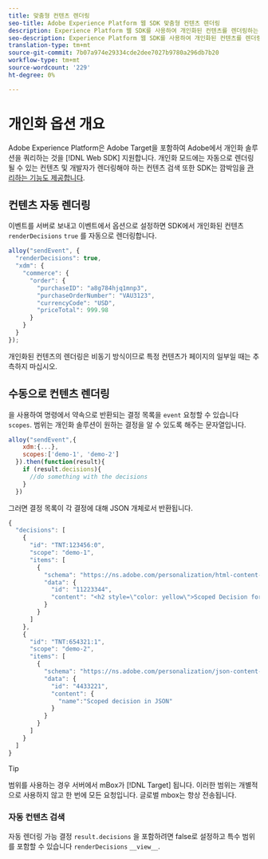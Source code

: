 ```yaml
---
title: 맞춤형 컨텐츠 렌더링
seo-title: Adobe Experience Platform 웹 SDK 맞춤형 컨텐츠 렌더링
description: Experience Platform 웹 SDK를 사용하여 개인화된 컨텐츠를 렌더링하는 방법 학습
seo-description: Experience Platform 웹 SDK를 사용하여 개인화된 컨텐츠를 렌더링하는 방법 학습
translation-type: tm+mt
source-git-commit: 7b07a974e29334cde2dee7027b9780a296db7b20
workflow-type: tm+mt
source-wordcount: '229'
ht-degree: 0%

---
```



# 개인화 옵션 개요

Adobe Experience Platform은 Adobe Target을 포함하여 Adobe에서 개인화 솔루션을 쿼리하는 것을 [!DNL Web SDK] 지원합니다. 개인화 모드에는 자동으로 렌더링될 수 있는 컨텐츠 및 개발자가 렌더링해야 하는 컨텐츠 검색 또한 SDK는 깜박임을 [관리하는 기능도 제공합니다](../../edge/solution-specific/target/flicker-management.md).

## 컨텐츠 자동 렌더링

이벤트를 서버로 보내고 이벤트에서 옵션으로 설정하면 SDK에서 개인화된 컨텐츠 `renderDecisions` `true` 를 자동으로 렌더링합니다.

```javascript
alloy("sendEvent", {
  "renderDecisions": true,
  "xdm": {
    "commerce": {
      "order": {
        "purchaseID": "a8g784hjq1mnp3",
        "purchaseOrderNumber": "VAU3123",
        "currencyCode": "USD",
        "priceTotal": 999.98
      }
    }
  }
});
```

개인화된 컨텐츠의 렌더링은 비동기 방식이므로 특정 컨텐츠가 페이지의 일부일 때는 추측하지 마십시오.

## 수동으로 컨텐츠 렌더링

을 사용하여 명령에서 약속으로 반환되는 결정 목록을 `event` 요청할 수 있습니다 `scopes`. 범위는 개인화 솔루션이 원하는 결정을 알 수 있도록 해주는 문자열입니다.

```javascript
alloy("sendEvent",{
    xdm:{...},
    scopes:['demo-1', 'demo-2']
  }).then(function(result){
    if (result.decisions){
      //do something with the decisions
    }
  })
```

그러면 결정 목록이 각 결정에 대해 JSON 개체로서 반환됩니다.

```javascript
{
  "decisions": [
    {
      "id": "TNT:123456:0",
      "scope": "demo-1",
      "items": [
        {
          "schema": "https://ns.adobe.com/personalization/html-content-item",
          "data": {
            "id": "11223344",
            "content": "<h2 style=\"color: yellow\">Scoped Decision for location \"alloy-location-1\"</h2>"
          }
        }
      ]
    },
    {
      "id": "TNT:654321:1",
      "scope": "demo-2",
      "items": [
        {
          "schema": "https://ns.adobe.com/personalization/json-content-item",
          "data": {
            "id": "4433221",
            "content": {
              "name":"Scoped decision in JSON"
            }
          }
        }
      ]
    }
  ]
}
```

>[!TIP]
>
> 범위를 사용하는 경우 서버에서 mBox가 [!DNL Target] 됩니다. 이러한 범위는 개별적으로 사용하지 않고 한 번에 모든 요청입니다. 글로벌 mbox는 항상 전송됩니다.

### 자동 컨텐츠 검색

자동 렌더링 가능 결정 `result.decisions` 을 포함하려면 false로 설정하고 특수 범위를 포함할 수 있습니다 `renderDecisions` `__view__`.
